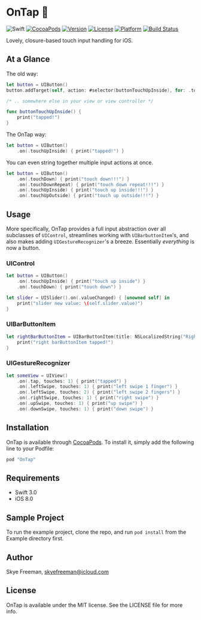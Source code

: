 # OnTap 🍻
![Swift](https://img.shields.io/badge/Swift-3.0-orange.svg)
[![CocoaPods](http://img.shields.io/cocoapods/v/OnTap.svg)](https://cocoapods.org/pods/OnTap)
[![Version](https://img.shields.io/cocoapods/v/OnTap.svg?style=flat)](http://cocoapods.org/pods/OnTap)
[![License](https://img.shields.io/cocoapods/l/OnTap.svg?style=flat)](http://cocoapods.org/pods/OnTap)
[![Platform](https://img.shields.io/cocoapods/p/OnTap.svg?style=flat)](http://cocoapods.org/pods/OnTap)
[![Build Status](https://travis-ci.org/skyefreeman/OnTap.svg?branch=master)](https://travis-ci.org/skyefreeman/OnTap)

Lovely, closure-based touch input handling for iOS.

## At a Glance

The old way:
```swift
let button = UIButton()
button.addTarget(self, action: #selector(buttonTouchUpInside), for: .touchUpInside)

/* .. somewhere else in your view or view controller */

func buttonTouchUpInside() {
    print("tapped!")
}
```

The OnTap way:
```swift
let button = UIButton()
    .on(.touchUpInside) { print("tapped!") }
```

You can even string together multiple input actions at once.

```swift
let button = UIButton()
    .on(.touchDown) { print("touch down!!!") }
    .on(.touchDownRepeat) { print("touch down repeat!!!") }
    .on(.touchUpInside) { print("touch up inside!!!") }
    .on(.touchUpOutside) { print("touch up outside!!!") }

```

## Usage

More specifically, OnTap provides a full input abstraction over all subclasses of `UIControl`, streamlines working with `UIBarbuttonItem`'s, and also makes adding `UIGestureRecognizer`'s a breeze. Essentially *everything* is now a button.

### UIControl

```swift
let button = UIButton()
    .on(.touchUpInside) { print("touch up inside") }
    .on(.touchDown) { print("touch down") }

let slider = UISlider().on(.valueChanged) { [unowned self] in
    print("slider new value: \(self.slider.value)")
}
```

### UIBarButtonItem
```swift
let rightBarButtonItem = UIBarButtonItem(title: NSLocalizedString("Right", comment: ""), style: .plain).onTap {
    print("right barButtonItem tapped!")
}
```

### UIGestureRecognizer

```swift
let someView = UIView()
    .on(.tap, touches: 1) { print("tapped") }
    .on(.leftSwipe, touches: 1) { print("left swipe 1 finger") }
    .on(.leftSwipe, touches: 2) { print("left swipe 2 fingers") }
    .on(.rightSwipe, touches: 1) { print("right swipe") }
    .on(.upSwipe, touches: 1) { print("up swipe") }
    .on(.downSwipe, touches: 1) { print("down swipe") }
```

## Installation

OnTap is available through [CocoaPods](http://cocoapods.org). To install
it, simply add the following line to your Podfile:

````ruby
pod "OnTap"
````

## Requirements

- Swift 3.0
- iOS 8.0

## Sample Project

To run the example project, clone the repo, and run `pod install` from the Example directory first.

## Author

Skye Freeman, skyefreeman@icloud.com

## License

OnTap is available under the MIT license. See the LICENSE file for more info.

